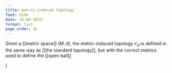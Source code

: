 ```yaml
---
title: metric-induced topology
feed: hide
date: 16-04-2023
format: list
page_order: 42
---
```



Given a [[metric space]] $(M, d)$, the metric-induced topology $\mathcal O_d$ is defined in the same way as [[the standard topology]], but with the correct metrics used to define the [[open ball]]

\(
